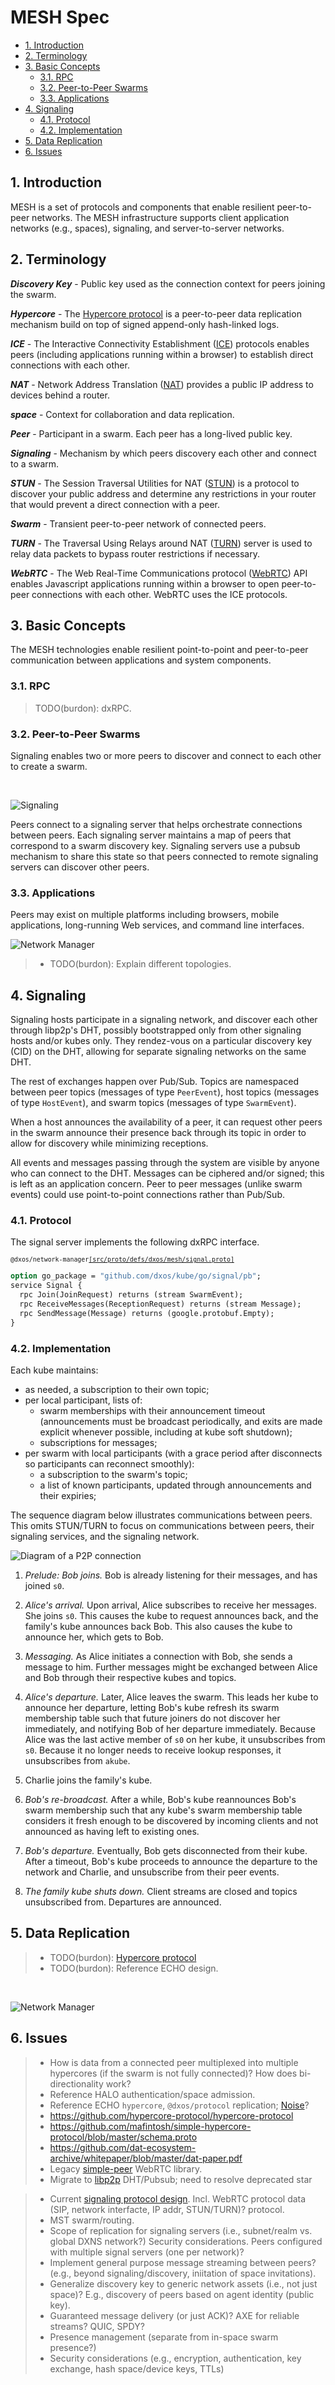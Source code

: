 # MESH Spec <!-- omit in toc -->

<!-- @toc -->

*   [1. Introduction](#1-introduction)
*   [2. Terminology](#2-terminology)
*   [3. Basic Concepts](#3-basic-concepts)
    *   [3.1. RPC](#31-rpc)
    *   [3.2. Peer-to-Peer Swarms](#32-peer-to-peer-swarms)
    *   [3.3. Applications](#33-applications)
*   [4. Signaling](#4-signaling)
    *   [4.1. Protocol](#41-protocol)
    *   [4.2. Implementation](#42-implementation)
*   [5. Data Replication](#5-data-replication)
*   [6. Issues](#6-issues)

## 1. Introduction

MESH is a set of protocols and components that enable resilient peer-to-peer networks.
The MESH infrastructure supports client application networks (e.g., spaces), signaling, and server-to-server networks.

## 2. Terminology

***Discovery Key*** -
Public key used as the connection context for peers joining the swarm.

***Hypercore*** -
The [Hypercore protocol](https://hypercore-protocol.org) is a peer-to-peer data replication mechanism build on top of signed append-only hash-linked logs.

***ICE*** -
The Interactive Connectivity Establishment ([ICE](https://en.wikipedia.org/wiki/Interactive_Connectivity_Establishment)) protocols enables peers (including applications running within a browser) to establish direct connections with each other.

***NAT*** -
Network Address Translation ([NAT](https://en.wikipedia.org/wiki/Network_address_translation)) provides a public IP address to devices behind a router.

***space*** -
Context for collaboration and data replication.

***Peer*** -
Participant in a swarm. Each peer has a long-lived public key.

***Signaling*** -
Mechanism by which peers discovery each other and connect to a swarm.

***STUN*** -
The Session Traversal Utilities for NAT ([STUN](https://en.wikipedia.org/wiki/STUN)) is a protocol to discover your public address and determine any restrictions in your router that would prevent a direct connection with a peer.

***Swarm*** -
Transient peer-to-peer network of connected peers.

***TURN*** -
The Traversal Using Relays around NAT ([TURN](https://en.wikipedia.org/wiki/TURN)) server is used to relay data packets to bypass router restrictions if necessary.

***WebRTC*** -
The Web Real-Time Communications protocol ([WebRTC](https://developer.mozilla.org/en-US/docs/Web/API/WebRTC_API/Protocols)) API enables Javascript applications running within a browser to open peer-to-peer connections with each other. WebRTC uses the ICE protocols.

## 3. Basic Concepts

The MESH technologies enable resilient point-to-point and peer-to-peer communication between applications and system components.

### 3.1. RPC

> TODO(burdon): dxRPC.

### 3.2. Peer-to-Peer Swarms

Signaling enables two or more peers to discover and connect to each other to create a swarm.

<br/>

![Signaling](./diagrams/mesh-signaling-peers.drawio.svg)

Peers connect to a signaling server that helps orchestrate connections between peers.
Each signaling server maintains a map of peers that correspond to a swarm discovery key.
Signaling servers use a pubsub mechanism to share this state so that peers connected to remote signaling servers can discover other peers.

### 3.3. Applications

Peers may exist on multiple platforms including browsers, mobile applications, long-running Web services, and command line interfaces.

![Network Manager](./diagrams/mesh-webrtc-networks.drawio.svg)

> *   TODO(burdon): Explain different topologies.

## 4. Signaling

Signaling hosts participate in a signaling network, and discover each other through libp2p's DHT, possibly bootstrapped only from other signaling hosts and/or kubes only.
They rendez-vous on a particular discovery key (CID) on the DHT, allowing for separate signaling networks on the same DHT.

The rest of exchanges happen over Pub/Sub.
Topics are namespaced between peer topics (messages of type `PeerEvent`), host topics (messages of type `HostEvent`), and swarm topics (messages of type `SwarmEvent`).

When a host announces the availability of a peer, it can request other peers in the swarm announce their presence back through its topic in order to allow for discovery while minimizing receptions.

All events and messages passing through the system are visible by anyone who can connect to the DHT.
Messages can be ciphered and/or signed; this is left as an application concern.
Peer to peer messages (unlike swarm events) could use point-to-point connections rather than Pub/Sub.

### 4.1. Protocol

The signal server implements the following dxRPC interface.

<!-- @code(../../packages/mesh/network-manager/src/proto/defs/dxos/mesh/signal.proto#Signal, link) -->

<sub>`@dxos/network-manager`[`[src/proto/defs/dxos/mesh/signal.proto]`](../../packages/mesh/network-manager/src/proto/defs/dxos/mesh/signal.proto)</sub>

```protobuf
option go_package = "github.com/dxos/kube/go/signal/pb";
service Signal {
  rpc Join(JoinRequest) returns (stream SwarmEvent);
  rpc ReceiveMessages(ReceptionRequest) returns (stream Message);
  rpc SendMessage(Message) returns (google.protobuf.Empty);
}
```

### 4.2. Implementation

Each kube maintains:

*   as needed, a subscription to their own topic;
*   per local participant, lists of:
    *   swarm memberships with their announcement timeout (announcements must be broadcast periodically, and exits are
        made explicit whenever possible, including at kube soft shutdown);
    *   subscriptions for messages;
*   per swarm with local participants (with a grace period after disconnects so participants can reconnect smoothly):
    *   a subscription to the swarm's topic;
    *   a list of known participants, updated through announcements and their expiries;

The sequence diagram below illustrates communications between peers.
This omits STUN/TURN to focus on communications between peers, their signaling services, and the signaling network.

![Diagram of a P2P connection](diagrams/puml/mesh-signal-multi-host-join.svg)

1.  *Prelude: Bob joins.* Bob is already listening for their messages, and has joined `s0`.

2.  *Alice's arrival.* Upon arrival, Alice subscribes to receive her messages. She joins `s0`.
    This causes the kube to request announces back, and the family's kube announces back Bob.
    This also causes the kube to announce her, which gets to Bob.

3.  *Messaging.* As Alice initiates a connection with Bob, she sends a message to him.
    Further messages might be exchanged between Alice and Bob through their respective kubes and topics.

4.  *Alice's departure.*
    Later, Alice leaves the swarm.
    This leads her kube to announce her departure,
    letting Bob's kube refresh its swarm membership table such that future joiners do not discover her immediately,
    and notifying Bob of her departure immediately.
    Because Alice was the last active member of `s0` on her kube, it unsubscribes from `s0`.
    Because it no longer needs to receive lookup responses, it unsubscribes from `akube`.

5.  Charlie joins the family's kube.

6.  *Bob's re-broadcast.*
    After a while, Bob's kube reannounces Bob's swarm membership such that any kube's swarm membership table considers it
    fresh enough to be discovered by incoming clients and not announced as having left to existing ones.

7.  *Bob's departure.*
    Eventually, Bob gets disconnected from their kube. After a timeout, Bob's kube proceeds to announce the departure to
    the network and Charlie, and unsubscribe from their peer events.

8.  *The family kube shuts down.*
    Client streams are closed and topics unsubscribed from. Departures are announced.

## 5. Data Replication

> *   TODO(burdon): [Hypercore protocol](https://github.com/hypercore-protocol/hypercore-protocol)
> *   TODO(burdon): Reference ECHO design.

<br/> 

![Network Manager](./diagrams/mesh-network-manager.drawio.svg)

## 6. Issues

> *   How is data from a connected peer multiplexed into multiple hypercores (if the swarm is not fully connected)? How does bi-directionality work?
> *   Reference HALO authentication/space admission.
> *   Reference ECHO `hypercore`, `@dxos/protocol` replication; [Noise](https://noiseprotocol.org/noise.html)?
> *   <https://github.com/hypercore-protocol/hypercore-protocol>
> *   <https://github.com/mafintosh/simple-hypercore-protocol/blob/master/schema.proto>
> *   <https://github.com/dat-ecosystem-archive/whitepaper/blob/master/dat-paper.pdf>
> *   Legacy [simple-peer](https://www.npmjs.com/package/simple-peer) WebRTC library.
> *   Migrate to [libp2p](https://github.com/libp2p/specs) DHT/Pubsub; need to resolve deprecated star

> *   Current [signaling protocol design](https://github.com/dxos/dxos/issues/1316). Incl. WebRTC protocol data (SIP, network interfacte, IP addr, STUN/TURN)? protocol.
> *   MST swarm/routing.
> *   Scope of replication for signaling servers (i.e., subnet/realm vs. global DXNS network?) Security considerations. Peers configured with multiple signal servers (one per network)?
> *   Implement general purpose message streaming between peers? (e.g., beyond signaling/discovery, iniitation of space invitations).
> *   Generalize discovery key to generic network assets (i.e., not just space)? E.g., discovery of peers based on agent identity (public key).
> *   Guaranteed message delivery (or just ACK)? AXE for reliable streams? QUIC, SPDY?
> *   Presence management (separate from in-space swarm presence?)
> *   Security considerations (e.g., encryption, authentication, key exchange, hash space/device keys, TTLs)

